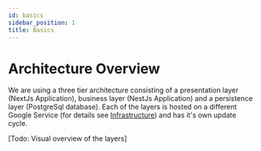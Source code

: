 ```yaml
---
id: basics
sidebar_position: 1
title: Basics
---
```


# Architecture Overview

We are using a three tier architecture consisting of a presentation layer (NextJs Application), 
business layer (NestJs Application) and a persistence layer (PostgreSql database). 
Each of the layers is hosted on a different Google Service (for details see [Infrastructure](../infrastructure/basics))
and has it's own update cycle. 

[Todo: Visual overview of the layers]